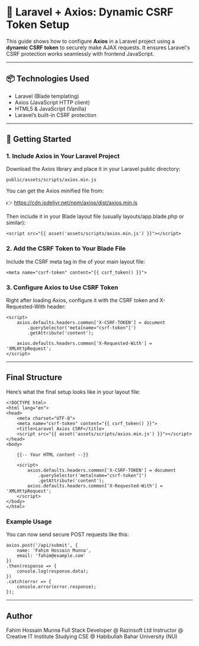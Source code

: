# 🔐 Laravel + Axios: Dynamic CSRF Token Setup

This guide shows how to configure **Axios** in a Laravel project using a **dynamic CSRF token** to securely make AJAX requests. It ensures Laravel's CSRF protection works seamlessly with frontend JavaScript.

---

## 📦 Technologies Used

- Laravel (Blade templating)
- Axios (JavaScript HTTP client)
- HTML5 & JavaScript (Vanilla)
- Laravel’s built-in CSRF protection

---

## 🚀 Getting Started

### 1. Include Axios in Your Laravel Project

Download the Axios library and place it in your Laravel public directory:

```
public/assets/scripts/axios.min.js
```

You can get the Axios minified file from:

👉 https://cdn.jsdelivr.net/npm/axios/dist/axios.min.js

Then include it in your Blade layout file (usually layouts/app.blade.php or similar):
```
<script src="{{ asset('assets/scripts/axios.min.js') }}"></script>
```

### 2. Add the CSRF Token to Your Blade File
Include the CSRF meta tag in the <head> of your main layout file:
```
<meta name="csrf-token" content="{{ csrf_token() }}">
```

### 3. Configure Axios to Use CSRF Token
Right after loading Axios, configure it with the CSRF token and X-Requested-With header:
```
<script>
    axios.defaults.headers.common['X-CSRF-TOKEN'] = document
        .querySelector('meta[name="csrf-token"]')
        .getAttribute('content');

    axios.defaults.headers.common['X-Requested-With'] = 'XMLHttpRequest';
</script>
```

---
## Final Structure
Here’s what the final setup looks like in your layout file:
```
<!DOCTYPE html>
<html lang="en">
<head>
    <meta charset="UTF-8">
    <meta name="csrf-token" content="{{ csrf_token() }}">
    <title>Laravel Axios CSRF</title>
    <script src="{{ asset('assets/scripts/axios.min.js') }}"></script>
</head>
<body>

    {{-- Your HTML content --}}

    <script>
        axios.defaults.headers.common['X-CSRF-TOKEN'] = document
            .querySelector('meta[name="csrf-token"]')
            .getAttribute('content');
        axios.defaults.headers.common['X-Requested-With'] = 'XMLHttpRequest';
    </script>
</body>
</html>
```

### Example Usage
You can now send secure POST requests like this:
```
axios.post('/api/submit', {
    name: 'Fahim Hossain Munna',
    email: 'fahim@example.com'
})
.then(response => {
    console.log(response.data);
})
.catch(error => {
    console.error(error.response);
});
```

---

## Author

Fahim Hossain Munna
Full Stack Developer @ Razinsoft Ltd
Instructor @ Creative IT Institute
Studying CSE @ Habibullah Bahar University (NU)


